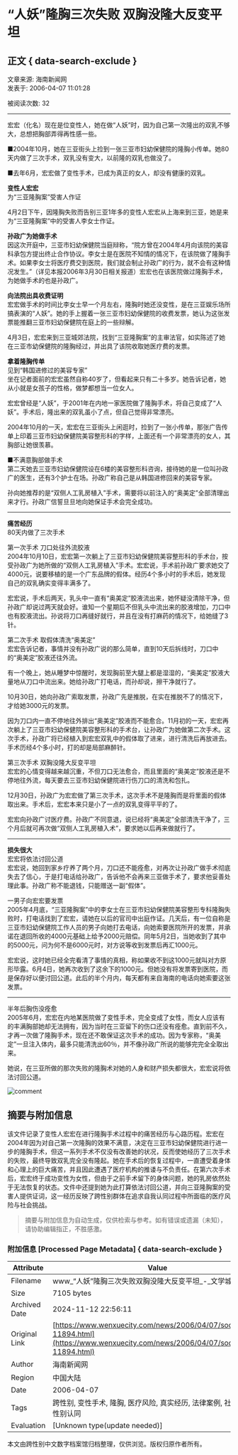 # “人妖”隆胸三次失败 双胸没隆大反变平坦

## 正文 { data-search-exclude }


文章来源: 海南新闻网  
发表于: 2006-04-07 11:01:28

被阅读次数: 32

---

宏宏（化名）现在是位变性人，她在做“人妖”时，因为自己第一次隆出的双乳不够大，总想把胸部弄得再性感一些。

■2004年10月，她在三亚街头上捡到一张三亚市妇幼保健院的隆胸小传单。她80天内做了三次手术，双乳没有变大，以前隆的双乳也做没了。

■去年6月，宏宏做了变性手术，已成为真正的女人，却没有健康的双乳。

**变性人宏宏**  
为“三亚隆胸案”受害人作证

4月2日下午，因隆胸失败而告别三亚1年多的变性人宏宏从上海来到三亚，她是来为“三亚隆胸案”中的受害人李女士作证。

**孙政广为她做手术**  
因这次开庭中，三亚市妇幼保健院当庭辩称，“院方曾在2004年4月向该院的美容科承包方提出终止合作协议。李女士是在医院不知情的情况下，在该院做了隆胸手术。如果李女士将医疗费交到医院，我们就会制止孙政广的行为，就不会有这种情况发生。”（详见本报2006年3月30日相关报道）宏宏也在该医院做过隆胸手术，为她做手术的也是孙政广。

**向法院出具收费证明**  
宏宏做手术的时间比李女士早一个月左右，隆胸时她还没变性，是在三亚娱乐场所搞表演的“人妖”。她的手上握着一张三亚市妇幼保健院的收费发票，她认为这张发票能推翻三亚市妇幼保健院在庭上的一些辩解。

4月3日，宏宏来到三亚城郊法院，找到“三亚隆胸案”的主审法官，如实陈述了她在三亚市幼保健院的隆胸经过，并出具了该院收取她医疗费的发票。

**拿着隆胸传单**  
见到“韩国进修过的美容专家”  
坐在记者面前的宏宏虽然自称40岁了，但看起来只有二十多岁。她告诉记者，她从小就是女孩子的性格，做梦都想当一位女人。

宏宏曾经是“人妖”，于2001年在内地一家医院做了隆胸手术，将自己变成了“人妖”。手术后，隆出来的双乳虽小了点，但自己觉得非常漂亮。

2004年10月的一天，宏宏在三亚街头上闲逛时，捡到了一张小传单，那张广告传单上印着三亚市妇幼保健院美容整形科的字样，上面还有一个非常漂亮的女人，其胸部让她很羡慕。

■不满意胸部做手术  
第二天她去三亚市妇幼保健院设在6楼的美容整形科咨询，接待她的是一位叫孙政广的医生，还有3个护士在场。孙政广称自己是从韩国进修回来的美容专家。

孙向她推荐的是“双侧人工乳房植入”手术，需要将以前注入的“奥美定”全部清理出来才行。孙政广信誓旦旦地向她保证手术会完全成功。

---

**痛苦经历**  
80天内做了三次手术

第一次手术 刀口处往外流胶液  
2004年10月10日，宏宏第一次躺上了三亚市妇幼保健院美容整形科的手术台，按受孙政广为她所做的“双侧人工乳房植入”手术。宏宏说，手术前孙政广要求她交了4000元，说要移植的是一个广东品牌的假体。经历4个多小时的手术后，她发现自己的双乳确实变得丰满多了。

宏宏说，手术后两天，乳头中一直有“奥美定”胶液流出来，她怀疑没清除干净，但孙政广却说过两天就会好。谁知一个星期后不但乳头中流出来的胶液增加，刀口中也有胶液流出。孙说将刀口再缝好就行，并且在没有打麻药的情况下，给她缝了3针。

第二次手术 取假体清洗“奥美定”  
宏宏告诉记者，事情并没有孙政广说的那么简单，直到10天后拆线时，刀口中的“奥美定”胶液还往外流。

有一个晚上，她从睡梦中惊醒时，发现胸前至大腿上都是湿湿的，“奥美定”胶液大量地从刀口中流出来。她给孙政广打电话，而孙却说，擦干净就行了。

10月30日，她向孙政广索取发票，孙政广先是推脱，在实在推脱不了的情况下，才给她3000元的发票。

因为刀口内一直不停地往外排出“奥美定”胶液而不能愈合。11月初的一天，宏宏再次躺上了三亚市妇幼保健院美容整形科的手术台，让孙政广为她做第二次手术。这次手术，孙政广将已经植入到宏宏双乳中的假体取了进来，进行清洗后再放进去。手术历经4个多小时，打的却是局部麻醉针。

第三次手术 双胸没隆大反变平坦  
宏宏的心情变得越来越沉重，不但刀口无法愈合，而且里面的“奥美定”胶液还是不停地往外流，每天要去三亚市妇幼保健院进行伤刀口的清洗和包扎。

12月30日，孙政广为宏宏做了第三次手术，这次手术不是隆胸而是将里面的假体取出来。手术后，宏宏本来只是小了一点的双乳变得平平的了。

宏宏向孙政广讨医疗费。孙政广不同意退，说已经将“奥美定”全部清洗干净了，三个月后就可再次做“双侧人工乳房植入术”，要求她以后再来做就行了。

---

**损失很大**  
宏宏将依法讨回公道  
宏宏说，她回到家乡疗养了两个月，刀口还不能痊愈，对再次让孙政广做手术彻底失去了信心，于是打电话给孙政广，告诉他不会再来三亚做手术了，要求他妥善处理此事。孙政广称不能退钱，只能赠送一副“假体”。

一男子向宏宏要发票  
2005年4月底，“三亚隆胸案”中的李女士在三亚市妇幼保健院美容整形专科隆胸失败时，打电话找到了宏宏，请她在以后的官司中出庭作证。几天后，有一位自称是三亚市妇幼保健院工作人员的男子向她打去电话，向她索要医院所开的发票，并承诺在退回所收的4000元基础上给予2000元赔偿。同年5月2日，当她收到了其中的5000元，问为何不是6000元时，对方说等收到发票后再汇1000元。

宏宏说，这时她已经全完看清了事情的真相，称如果收不到这1000元就叫对方原形毕露。6月4日，她再次收到了这余下的1000元。但她没有将发票寄到医院，而是保存好以便讨回公道。此后的半个月内，每天都有来自海南的电话向她索要这张发票。

---

半年后胸伤没痊愈  
2005年6月，宏宏在内地某医院做了变性手术，完全变成了女性，而女人应该有的丰满胸部她却无法拥有，因为当时在三亚留下的伤口还没有痊愈。直到前不久，才再一次做了隆胸手术，现在还不敢保证这次手术的成功。因为专家称，“奥美定”一旦注入体内，最多只能清洗出60％，并不像孙政广所说的能够完完全全取出来。

她说，在三亚所做的那次失败的隆胸术对她的人身和财产损失都很大，宏宏说将依法讨回公道。

![comment](https://images/postcomment.svg)
<!-- tcd_original_link https://www.wenxuecity.com/news/2006/04/07/socialnews-11894.html -->
## 摘要与附加信息

<!-- tcd_abstract -->
该文件记录了变性人宏宏在进行隆胸手术过程中的痛苦经历与心路历程。宏宏在2004年因为对自己第一次隆胸的效果不满意，决定在三亚市妇幼保健院进行进一步的隆胸手术，但这一系列手术不仅没有改善她的状况，反而使她经历了三次手术的失败，最终导致双乳完全没有隆起。她在手术后的恢复过程中，一直遭受着身体和心理上的巨大痛苦，并且因此遭遇了医疗机构的推诿与不负责任。在第六次手术后，宏宏终于成功变性为女性，但由于之前手术留下的身体问题，她的乳房依然处于无法恢复的状态。文件中还提到她为此打算依法讨回公道，并向三亚隆胸案的受害人提供证词，这一经历反映了跨性别群体在追求自我认同过程中所面临的医疗风险与社会挑战。
<!-- tcd_abstract_end -->

> 摘要与附加信息为自动生成，仅供检索与参考。如有错误或遗漏（未知），请协助编辑指正，不胜感激。

### 附加信息 [Processed Page Metadata] { data-search-exclude }

| Attribute       | Value                                  |
|-----------------|----------------------------------------|
| Filename        | www_“人妖”隆胸三次失败双胸没隆大反变平坦_-_文学城.md                             |
| Size            | 7105 bytes                           |
| Archived Date   | 2024-11-12 22:56:11                             |
| Original Link   | [https://www.wenxuecity.com/news/2006/04/07/socialnews-11894.html](https://www.wenxuecity.com/news/2006/04/07/socialnews-11894.html)                       |
| Author          | 海南新闻网                               |
| Region          | 中国大陆                               |
| Date            | 2006-04-07                                 |
| Tags            | 跨性别, 变性手术, 隆胸, 医疗风险, 真实经历, 法律案例, 社会环境, 性别认同                                 |
| Evaluation            | [Unknown type(update needed)]                                 |
<!-- tcd_table_end -->

本文由跨性别中文数字档案馆归档整理，仅供浏览。版权归原作者所有。
